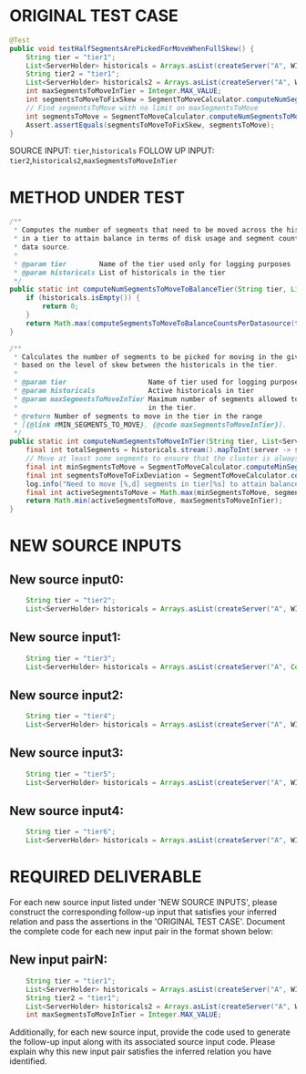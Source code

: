 # ORIGINAL TEST CASE
```java
@Test
public void testHalfSegmentsArePickedForMoveWhenFullSkew() {
    String tier = "tier1";
    List<ServerHolder> historicals = Arrays.asList(createServer("A", WIKI_SEGMENTS), createServer("B", Collections.emptyList()));
    String tier2 = "tier1";
    List<ServerHolder> historicals2 = Arrays.asList(createServer("A", WIKI_SEGMENTS), createServer("B", Collections.emptyList()));
    int maxSegmentsToMoveInTier = Integer.MAX_VALUE;
    int segmentsToMoveToFixSkew = SegmentToMoveCalculator.computeNumSegmentsToMoveToBalanceTier(tier, historicals);
    // Find segmentsToMove with no limit on maxSegmentsToMove
    int segmentsToMove = SegmentToMoveCalculator.computeNumSegmentsToMoveInTier(tier2, historicals2, maxSegmentsToMoveInTier);
    Assert.assertEquals(segmentsToMoveToFixSkew, segmentsToMove);
}

```
SOURCE INPUT: `tier`,`historicals`
FOLLOW UP INPUT: `tier2`,`historicals2`,`maxSegmentsToMoveInTier`


# METHOD UNDER TEST
```java
/**
 * Computes the number of segments that need to be moved across the historicals
 * in a tier to attain balance in terms of disk usage and segment counts per
 * data source.
 *
 * @param tier        Name of the tier used only for logging purposes
 * @param historicals List of historicals in the tier
 */
public static int computeNumSegmentsToMoveToBalanceTier(String tier, List<ServerHolder> historicals) {
    if (historicals.isEmpty()) {
        return 0;
    }
    return Math.max(computeSegmentsToMoveToBalanceCountsPerDatasource(tier, historicals), computeSegmentsToMoveToBalanceDiskUsage(tier, historicals));
}

/**
 * Calculates the number of segments to be picked for moving in the given tier,
 * based on the level of skew between the historicals in the tier.
 *
 * @param tier                    Name of tier used for logging purposes
 * @param historicals             Active historicals in tier
 * @param maxSegmentsToMoveInTier Maximum number of segments allowed to be moved
 *                                in the tier.
 * @return Number of segments to move in the tier in the range
 * [{@link #MIN_SEGMENTS_TO_MOVE}, {@code maxSegmentsToMoveInTier}].
 */
public static int computeNumSegmentsToMoveInTier(String tier, List<ServerHolder> historicals, int maxSegmentsToMoveInTier) {
    final int totalSegments = historicals.stream().mapToInt(server -> server.getProjectedSegments().getTotalSegmentCount()).sum();
    // Move at least some segments to ensure that the cluster is always balancing itself
    final int minSegmentsToMove = SegmentToMoveCalculator.computeMinSegmentsToMoveInTier(totalSegments);
    final int segmentsToMoveToFixDeviation = SegmentToMoveCalculator.computeNumSegmentsToMoveToBalanceTier(tier, historicals);
    log.info("Need to move [%,d] segments in tier[%s] to attain balance. Allowed values are [min=%d, max=%d].", segmentsToMoveToFixDeviation, tier, minSegmentsToMove, maxSegmentsToMoveInTier);
    final int activeSegmentsToMove = Math.max(minSegmentsToMove, segmentsToMoveToFixDeviation);
    return Math.min(activeSegmentsToMove, maxSegmentsToMoveInTier);
}

```


# NEW SOURCE INPUTS
## New source input0:
```java
    String tier = "tier2";
    List<ServerHolder> historicals = Arrays.asList(createServer("A", WIKI_SEGMENTS), createServer("B", WIKI_SEGMENTS));
```

## New source input1:
```java
    String tier = "tier3";
    List<ServerHolder> historicals = Arrays.asList(createServer("A", Collections.emptyList()), createServer("B", WIKI_SEGMENTS));
```

## New source input2:
```java
    String tier = "tier4";
    List<ServerHolder> historicals = Arrays.asList(createServer("A", WIKI_SEGMENTS), createServer("B", WIKI_SEGMENTS), createServer("C", WIKI_SEGMENTS));
```

## New source input3:
```java
    String tier = "tier5";
    List<ServerHolder> historicals = Arrays.asList(createServer("A", WIKI_SEGMENTS), createServer("B", Collections.emptyList()), createServer("C", WIKI_SEGMENTS), createServer("D", WIKI_SEGMENTS));
```

## New source input4:
```java
    String tier = "tier6";
    List<ServerHolder> historicals = Arrays.asList(createServer("A", WIKI_SEGMENTS), createServer("B", WIKI_SEGMENTS), createServer("C", WIKI_SEGMENTS), createServer("D", Collections.emptyList()));
```



# REQUIRED DELIVERABLE
For each new source input listed under 'NEW SOURCE INPUTS', please construct the corresponding follow-up input that satisfies your inferred relation and pass the assertions in the 'ORIGINAL TEST CASE'. Document the complete code for each new input pair in the format shown below:
## New input pairN:
```java
    String tier = "tier1";
    List<ServerHolder> historicals = Arrays.asList(createServer("A", WIKI_SEGMENTS), createServer("B", Collections.emptyList()));
    String tier2 = "tier1";
    List<ServerHolder> historicals2 = Arrays.asList(createServer("A", WIKI_SEGMENTS), createServer("B", Collections.emptyList()));
    int maxSegmentsToMoveInTier = Integer.MAX_VALUE;
```

Additionally, for each new source input, provide the code used to generate the follow-up input along with its associated source input code. Please explain why this new input pair satisfies the inferred relation you have identified.